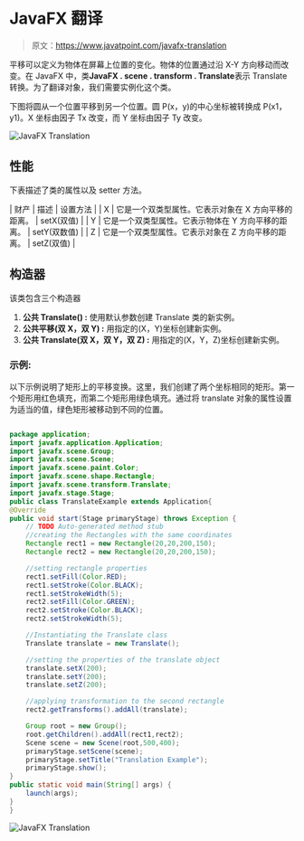 # JavaFX 翻译

> 原文：<https://www.javatpoint.com/javafx-translation>

平移可以定义为物体在屏幕上位置的变化。物体的位置通过沿 X-Y 方向移动而改变。在 JavaFX 中，类**JavaFX . scene . transform . Translate**表示 Translate 转换。为了翻译对象，我们需要实例化这个类。

下图将圆从一个位置平移到另一个位置。圆 P(x，y)的中心坐标被转换成 P(x1，y1)。X 坐标由因子 Tx 改变，而 Y 坐标由因子 Ty 改变。

![JavaFX Translation](../img/ef0eeecb606d5d98ddfc3ea71fd9ca6a.png)

## 性能

下表描述了类的属性以及 setter 方法。

| 财产 | 描述 | 设置方法 |
| X | 它是一个双类型属性。它表示对象在 X 方向平移的距离。 | setX(双值) |
| Y | 它是一个双类型属性。它表示物体在 Y 方向平移的距离。 | setY(双数值) |
| Z | 它是一个双类型属性。它表示对象在 Z 方向平移的距离。 | setZ(双值) |

## 构造器

该类包含三个构造器

1.  **公共 Translate() :** 使用默认参数创建 Translate 类的新实例。
2.  **公共平移(双 X，双 Y) :** 用指定的(X，Y)坐标创建新实例。
3.  **公共 Translate(双 X，双 Y，双 Z) :** 用指定的(X，Y，Z)坐标创建新实例。

### 示例:

以下示例说明了矩形上的平移变换。这里，我们创建了两个坐标相同的矩形。第一个矩形用红色填充，而第二个矩形用绿色填充。通过将 translate 对象的属性设置为适当的值，绿色矩形被移动到不同的位置。

```java

package application;
import javafx.application.Application;
import javafx.scene.Group;
import javafx.scene.Scene;
import javafx.scene.paint.Color;
import javafx.scene.shape.Rectangle;
import javafx.scene.transform.Translate;
import javafx.stage.Stage;
public class TranslateExample extends Application{
@Override
public void start(Stage primaryStage) throws Exception {
	// TODO Auto-generated method stub
	//creating the Rectangles with the same coordinates
	Rectangle rect1 = new Rectangle(20,20,200,150);
	Rectangle rect2 = new Rectangle(20,20,200,150);

	//setting rectangle properties
	rect1.setFill(Color.RED);
	rect1.setStroke(Color.BLACK);
	rect1.setStrokeWidth(5);
	rect2.setFill(Color.GREEN);
	rect2.setStroke(Color.BLACK);
	rect2.setStrokeWidth(5);

	//Instantiating the Translate class 	
	Translate translate = new Translate();

	//setting the properties of the translate object	
	translate.setX(200);
	translate.setY(200);
	translate.setZ(200);

	//applying transformation to the second rectangle 
	rect2.getTransforms().addAll(translate);

	Group root = new Group();
	root.getChildren().addAll(rect1,rect2);
	Scene scene = new Scene(root,500,400);
	primaryStage.setScene(scene);
	primaryStage.setTitle("Translation Example");
	primaryStage.show();
}
public static void main(String[] args) {
	launch(args);
}
}

```

![JavaFX Translation](../img/a1e7db302e4d08e28f38597f6c912cfb.png)